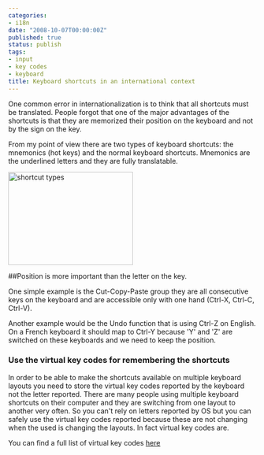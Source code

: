 ```yaml
---
categories:
- i18n
date: "2008-10-07T00:00:00Z"
published: true
status: publish
tags:
- input
- key codes
- keyboard
title: Keyboard shortcuts in an international context
---
```


One common error in internationalization is to think that all shortcuts must be translated. People forgot that one of the major advantages of the shortcuts is that they are memorized their position on the keyboard and not by the sign on the key.
<!--more-->

From my point of view there are two types of keyboard shortcuts: the mnemonics (hot keys) and the normal keyboard shortcuts. Mnemonics are the underlined letters and they are fully translatable.

<img class="alignright size-full wp-image-48" src="http://wp.sbarnea.com/wp-content/uploads/2008/12/menus_edit.gif" alt="shortcut types" width="253" height="189" />

##Position is more important than the letter on the key.

One simple example is the Cut-Copy-Paste group they are all consecutive keys on the keyboard and are accessible only with one hand (Ctrl-X, Ctrl-C, Ctrl-V).

Another example would be the Undo function that is using Ctrl-Z on English. On a French keyboard it should map to Ctrl-Y because 'Y' and 'Z' are switched on these keyboards and we need to keep the position.

### Use the virtual key codes for remembering the shortcuts

In order to be able to make the shortcuts available on multiple keyboard layouts you need to store the virtual key codes reported by the keyboard not the letter reported. There are many people using multiple keyboard shortcuts on their computer and they are switching from one layout to another very often. So you can't rely on letters reported by OS but you can safely use the virtual key codes reported because these are not changing when the used is changing the layouts. In fact virtual key codes are.

You can find a full list of virtual key codes [here](http://www.kbdedit.com/manual/low_level_vk_list.html)
